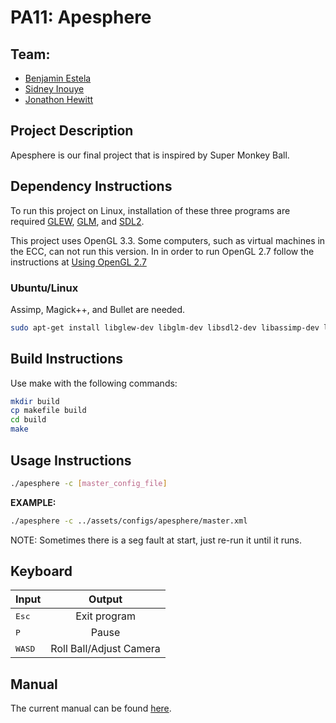 # PA11: Apesphere

## Team:
- [Benjamin Estela](https://github.com/nebunr)
- [Sidney Inouye](https://github.com/sinouye)
- [Jonathon Hewitt](https://github.com/zotlann)

## Project Description
Apesphere is our final project that is inspired by Super Monkey Ball.

## Dependency Instructions
To run this project on Linux, installation of these three programs are required [GLEW](http://glew.sourceforge.net/), [GLM](http://glm.g-truc.net/0.9.7/index.html), and [SDL2](https://wiki.libsdl.org/Tutorials).

This project uses OpenGL 3.3. Some computers, such as virtual machines in the ECC, can not run this version. In in order to run OpenGL 2.7 follow the instructions at [Using OpenGL 2.7](https://github.com/HPC-Vis/computer-graphics/wiki/Using-OpenGL-2.7)

### Ubuntu/Linux
Assimp, Magick++, and Bullet are needed.
```bash
sudo apt-get install libglew-dev libglm-dev libsdl2-dev libassimp-dev libbullet-dev
```

## Build Instructions
Use make with the following commands:
```bash
mkdir build
cp makefile build
cd build
make
```

## Usage Instructions
```bash
./apesphere -c [master_config_file]
```
**EXAMPLE:**
```bash
./apesphere -c ../assets/configs/apesphere/master.xml
```
NOTE: Sometimes there is a seg fault at start, just re-run it until it runs.

## Keyboard
| Input | Output |
| - | :-: |
| <kbd>Esc</kbd> | Exit program |
| <kbd>P</kbd> | Pause |
| <kbd>W</kbd><kbd>A</kbd><kbd>S</kbd><kbd>D</kbd> | Roll Ball/Adjust Camera |

## Manual
The current manual can be found [here](https://docs.google.com/document/d/1aIcbmTQSdgDmyJRhLJwzB5e0xmMzvdijlrm1QTCOtoU/edit?usp=sharing).